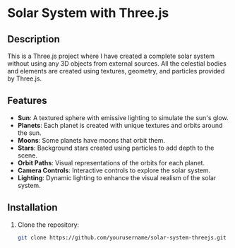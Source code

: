 # Solar System with Three.js

## Description

This is a Three.js project where I have created a complete solar system without using any 3D objects from external sources. All the celestial bodies and elements are created using textures, geometry, and particles provided by Three.js.

## Features

- **Sun**: A textured sphere with emissive lighting to simulate the sun's glow.
- **Planets**: Each planet is created with unique textures and orbits around the sun.
- **Moons**: Some planets have moons that orbit them.
- **Stars**: Background stars created using particles to add depth to the scene.
- **Orbit Paths**: Visual representations of the orbits for each planet.
- **Camera Controls**: Interactive controls to explore the solar system.
- **Lighting**: Dynamic lighting to enhance the visual realism of the solar system.

## Installation

1. Clone the repository:
   ```bash
   git clone https://github.com/yourusername/solar-system-threejs.git